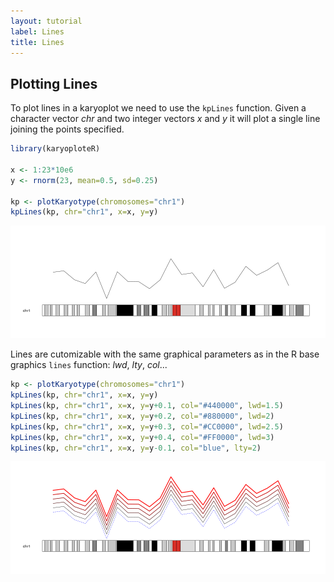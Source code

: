 ```yaml
---
layout: tutorial
label: Lines
title: Lines
---
```





## Plotting Lines

To plot lines in a karyoplot we need to use the `kpLines` function. Given a
character vector _chr_ and two integer vectors _x_ and _y_ it will plot a single
line joining the points specified.



```r
library(karyoploteR)

x <- 1:23*10e6
y <- rnorm(23, mean=0.5, sd=0.25)

kp <- plotKaryotype(chromosomes="chr1")
kpLines(kp, chr="chr1", x=x, y=y)
```

![plot of chunk Figure1](images//Figure1-1.png)

Lines are cutomizable with the same graphical parameters as in the R base 
graphics `lines` function: _lwd_, _lty_, _col_...


```r
kp <- plotKaryotype(chromosomes="chr1")
kpLines(kp, chr="chr1", x=x, y=y)
kpLines(kp, chr="chr1", x=x, y=y+0.1, col="#440000", lwd=1.5)
kpLines(kp, chr="chr1", x=x, y=y+0.2, col="#880000", lwd=2)
kpLines(kp, chr="chr1", x=x, y=y+0.3, col="#CC0000", lwd=2.5)
kpLines(kp, chr="chr1", x=x, y=y+0.4, col="#FF0000", lwd=3)
kpLines(kp, chr="chr1", x=x, y=y-0.1, col="blue", lty=2)
```

![plot of chunk Figure2](images//Figure2-1.png)





